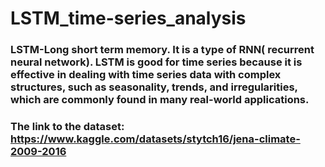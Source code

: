 # LSTM_time-series_analysis

### LSTM-Long short term memory. It is a type of RNN( recurrent neural network). LSTM is good for time series because it is effective in dealing with time series data with complex structures, such as seasonality, trends, and irregularities, which are commonly found in many real-world applications.
### The link to the dataset: https://www.kaggle.com/datasets/stytch16/jena-climate-2009-2016
